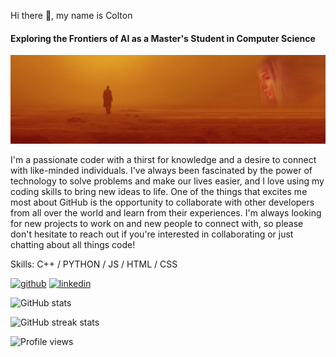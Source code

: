 Hi there 👋, my name is Colton
#### Exploring the Frontiers of AI as a Master's Student in Computer Science
![Exploring the Frontiers of AI as a Master's Student in Computer Science](https://github.com/dinysoar/dinysoar/blob/main/blade-runner-blade-runner-2049-dual-display-dual-monitors-wallpaper-c752e859368743778e7efd998ed7a9a6.jpg)

I'm a passionate coder with a thirst for knowledge and a desire to connect with like-minded individuals. I've always been fascinated by the power of technology to solve problems and make our lives easier, and I love using my coding skills to bring new ideas to life. One of the things that excites me most about GitHub is the opportunity to collaborate with other developers from all over the world and learn from their experiences. I'm always looking for new projects to work on and new people to connect with, so please don't hesitate to reach out if you're interested in collaborating or just chatting about all things code!

Skills: C++ / PYTHON / JS / HTML / CSS



[<img src='https://cdn.jsdelivr.net/npm/simple-icons@3.0.1/icons/github.svg' alt='github' height='40'>](https://github.com/dinysoar)  [<img src='https://cdn.jsdelivr.net/npm/simple-icons@3.0.1/icons/linkedin.svg' alt='linkedin' height='40'>](https://www.linkedin.com/in/colton-combs-7507ab261)  


![GitHub stats](https://github-readme-stats.vercel.app/api?username=dinysoar&show_icons=true)  

![GitHub streak stats](https://streak-stats.demolab.com/?user=dinysoar)  

![Profile views](https://gpvc.arturio.dev/dinysoar)  
